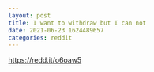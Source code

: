 ```yaml
--- 
layout: post 
title: I want to withdraw but I can not 
date: 2021-06-23 1624489657 
categories: reddit 
--- 
```

https://redd.it/o6oaw5